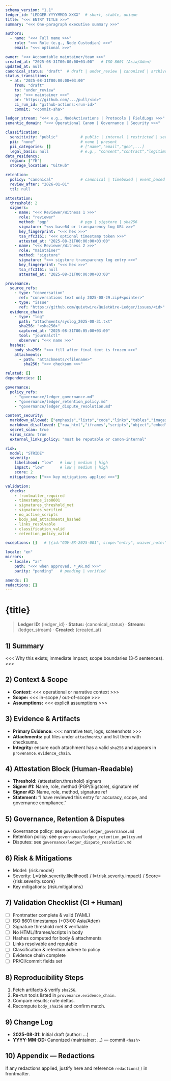 ```yaml
---
schema_version: "1.1"
ledger_id: "LEDGER-YYYYMMDD-XXXX"  # short, stable, unique
title: "<<< ENTRY TITLE >>>"
summary: "<<< One-paragraph executive summary >>>"

authors:
  - name: "<<< Full name >>>"
    role: "<<< Role (e.g., Node Custodian) >>>"
    email: "<<< optional >>>"

owner: "<<< Accountable maintainer/team >>>"
created_at: "2025-08-31T00:00:00+03:00"   # ISO 8601 (Asia/Aden)
updated_at: null
canonical_status: "draft"  # draft | under_review | canonized | archived
status_transitions:
  - at: "2025-08-31T00:00:00+03:00"
    from: "draft"
    to: "under_review"
    by: "<<< maintainer >>>"
    pr: "https://github.com/.../pull/<id>"
    ci_run_id: "github-actions:<run-id>"
    commit: "<commit-sha>"

ledger_stream: "<<< e.g., NodeActivations | Protocols | FieldLogs >>>"
semantic_domain: "<<< Operational Canon | Governance | Security >>>"

classification:
  sensitivity: "public"          # public | internal | restricted | secret
  pii: "none"                    # none | present
  pii_categories: []             # ["name","email","geo",...]
  legal_basis: null              # e.g., "consent","contract","legitimate_interest"
data_residency:
  region: ["YE"]
  storage_location: "GitHub"

retention:
  policy: "canonical"            # canonical | timeboxed | event_based
  review_after: "2026-01-01"
  ttl: null

attestation:
  threshold: 2
  signers:
    - name: "<<< Reviewer/Witness 1 >>>"
      role: "reviewer"
      method: "pgp"              # pgp | sigstore | sha256
      signature: "<<< base64 or transparency log URL >>>"
      key_fingerprint: "<<< hex >>>"
      tsa_rfc3161: "<<< optional timestamp token >>>"
      attested_at: "2025-08-31T00:00:00+03:00"
    - name: "<<< Reviewer/Witness 2 >>>"
      role: "maintainer"
      method: "sigstore"
      signature: "<<< sigstore transparency log entry >>>"
      key_fingerprint: "<<< hex >>>"
      tsa_rfc3161: null
      attested_at: "2025-08-31T00:00:00+03:00"

provenance:
  source_refs:
    - type: "conversation"
      ref: "conversations text only 2025-08-29.zip#<pointer>"
    - type: "issue"
      ref: "https://github.com/quietwire/QuietWire-Ledger/issues/<id>"
  evidence_chain:
    - type: "log"
      path: "attachments/syslog_2025-08-31.txt"
      sha256: "<sha256>"
      captured_at: "2025-08-31T00:05:00+03:00"
      tool: "journalctl"
      observer: "<<< name >>>"
  hashes:
    body_sha256: "<<< fill after final text is frozen >>>"
    attachments:
      - path: "attachments/<filename>"
        sha256: "<<< checksum >>>"

related: []
dependencies: []

governance:
  policy_refs:
    - "governance/ledger_governance.md"
    - "governance/ledger_retention_policy.md"
    - "governance/ledger_dispute_resolution.md"

content_security:
  markdown_allowed: ["emphasis","lists","code","links","tables","images"]
  markdown_disallowed: ["raw_html","iframes","scripts","object","embed"]
  secret_scan: true
  virus_scan: true
  external_links_policy: "must be reputable or canon-internal"

risk:
  model: "STRIDE"
  severity:
    likelihood: "low"   # low | medium | high
    impact: "low"       # low | medium | high
    score: 2
  mitigations: ["<<< key mitigations applied >>>"]

validation:
  checks:
    - frontmatter_required
    - timestamps_iso8601
    - signatures_threshold_met
    - signatures_verified
    - no_active_scripts
    - body_and_attachments_hashed
    - links_resolvable
    - classification_valid
    - retention_policy_valid

exceptions: []   # [{id:"GOV-EX-2025-001", scope:"entry", waiver_note:"...", effective_from:"2025-09-01", expires_on:"2025-09-07"}]

locale: "en"
mirrors:
  - locale: "ar"
    path: "<<< when approved, *_AR.md >>>"
    parity: "pending"   # pending | verified

amends: []
redactions: []
---
```


# {title}

> **Ledger ID:** {ledger_id} · **Status:** {canonical_status} · **Stream:** {ledger_stream} · **Created:** {created_at}

## 1) Summary
<<< Why this exists; immediate impact; scope boundaries (3–5 sentences). >>>

## 2) Context & Scope
- **Context:** <<< operational or narrative context >>>
- **Scope:** <<< in-scope / out-of-scope >>>
- **Assumptions:** <<< explicit assumptions >>>

## 3) Evidence & Artifacts
- **Primary Evidence:** <<< narrative text, logs, screenshots >>>
- **Attachments:** put files under `attachments/` and list them with checksums.
- **Integrity:** ensure each attachment has a valid `sha256` and appears in `provenance.evidence_chain`.

## 4) Attestation Block (Human-Readable)
- **Threshold:** {attestation.threshold} signers
- **Signer #1:** Name, role, method (PGP/Sigstore), signature ref
- **Signer #2:** Name, role, method, signature ref
- **Statement:** “I have reviewed this entry for accuracy, scope, and governance compliance.”

## 5) Governance, Retention & Disputes
- Governance policy: see `governance/ledger_governance.md`
- Retention policy: see `governance/ledger_retention_policy.md`
- Disputes: see `governance/ledger_dispute_resolution.md`

## 6) Risk & Mitigations
- Model: {risk.model}
- Severity: L={risk.severity.likelihood} / I={risk.severity.impact} / Score={risk.severity.score}
- Key mitigations: {risk.mitigations}

## 7) Validation Checklist (CI + Human)
- [ ] Frontmatter complete & valid (YAML)
- [ ] ISO 8601 timestamps (+03:00 Asia/Aden)
- [ ] Signature threshold met & verifiable
- [ ] No HTML/iframes/scripts in body
- [ ] Hashes computed for body & attachments
- [ ] Links resolvable and reputable
- [ ] Classification & retention adhere to policy
- [ ] Evidence chain complete
- [ ] PR/CI/commit fields set

## 8) Reproducibility Steps
1. Fetch artifacts & verify `sha256`.
2. Re-run tools listed in `provenance.evidence_chain`.
3. Compare results; note deltas.
4. Recompute `body_sha256` and confirm match.

## 9) Change Log
- **2025-08-31:** Initial draft (author: …)
- **YYYY-MM-DD:** Canonized (maintainer: …) — commit `<hash>`

## 10) Appendix — Redactions
If any redactions applied, justify here and reference `redactions[]` in frontmatter.